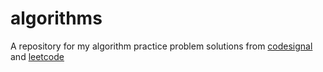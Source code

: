 # algorithms
A repository for my algorithm practice problem solutions from [codesignal](https://app.codesignal.com/profile/moniquechang) and [leetcode](https://leetcode.com/mchang1997)
